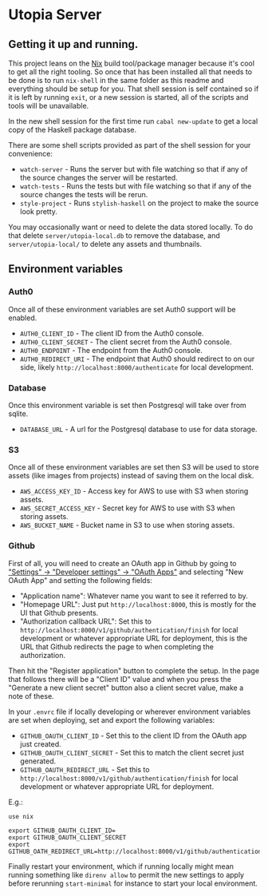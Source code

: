 # Utopia Server

## Getting it up and running.

This project leans on the [Nix](https://nixos.org/nix/) build tool/package manager because it's cool to get all the right tooling.
So once that has been installed all that needs to be done is to run `nix-shell` in the same folder as this readme and everything should be setup for you.
That shell session is self contained so if it is left by running `exit`, or a new session is started, all of the scripts and tools will be unavailable.

In the new shell session for the first time run `cabal new-update` to get a local copy of the Haskell package database.

There are some shell scripts provided as part of the shell session for your convenience:

- `watch-server` - Runs the server but with file watching so that if any of the source changes the server will be restarted.
- `watch-tests` - Runs the tests but with file watching so that if any of the source changes the tests will be rerun.
- `style-project` - Runs `stylish-haskell` on the project to make the source look pretty.

You may occasionally want or need to delete the data stored locally. To do that delete `server/utopia-local.db` to remove the database, and `server/utopia-local/` to delete any assets and thumbnails.

## Environment variables

### Auth0

Once all of these environment variables are set Auth0 support will be enabled.

- `AUTH0_CLIENT_ID` - The client ID from the Auth0 console.
- `AUTH0_CLIENT_SECRET` - The client secret from the Auth0 console.
- `AUTH0_ENDPOINT` - The endpoint from the Auth0 console.
- `AUTH0_REDIRECT_URI` - The endpoint that Auth0 should redirect to on our side, likely `http://localhost:8000/authenticate` for local development.

### Database

Once this environment variable is set then Postgresql will take over from sqlite.

- `DATABASE_URL` - A url for the Postgresql database to use for data storage.

### S3

Once all of these environment variables are set then S3 will be used to store assets (like images from projects) instead of saving them on the local disk.

- `AWS_ACCESS_KEY_ID` - Access key for AWS to use with S3 when storing assets.
- `AWS_SECRET_ACCESS_KEY` - Secret key for AWS to use with S3 when storing assets.
- `AWS_BUCKET_NAME` - Bucket name in S3 to use when storing assets.

### Github

First of all, you will need to create an OAuth app in Github by going to ["Settings" -> "Developer settings" -> "OAuth Apps"](https://github.com/settings/applications/new) and selecting "New OAuth App" and setting the following fields:

- "Application name": Whatever name you want to see it referred to by.
- "Homepage URL": Just put `http://localhost:8000`, this is mostly for the UI that Github presents.
- "Authorization callback URL": Set this to `http://localhost:8000/v1/github/authentication/finish` for local development or whatever appropriate URL for deployment, this is the URL that Github redirects the page to when completing the authorization.

Then hit the "Register application" button to complete the setup. In the page that follows there will be a "Client ID" value and when you press the "Generate a new client secret" button also a client secret value,
make a note of these.

In your `.envrc` file if locally developing or wherever environment variables are set when deploying, set and export the following variables:

- `GITHUB_OAUTH_CLIENT_ID` - Set this to the client ID from the OAuth app just created.
- `GITHUB_OAUTH_CLIENT_SECRET` - Set this to match the client secret just generated.
- `GITHUB_OAUTH_REDIRECT_URL` - Set this to `http://localhost:8000/v1/github/authentication/finish` for local development or whatever appropriate URL for deployment.

E.g.:

```plain
use nix

export GITHUB_OAUTH_CLIENT_ID=
export GITHUB_OAUTH_CLIENT_SECRET
export GITHUB_OATH_REDIRECT_URL=http://localhost:8000/v1/github/authentication/finish
```

Finally restart your environment, which if running locally might mean running something like `direnv allow` to permit the new settings to apply before rerunning `start-minimal` for instance to start your local environment.

